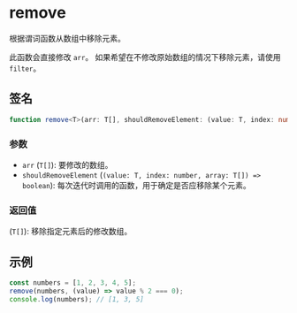 # remove

根据谓词函数从数组中移除元素。

此函数会直接修改 `arr`。
如果希望在不修改原始数组的情况下移除元素，请使用 `filter`。

## 签名

```typescript
function remove<T>(arr: T[], shouldRemoveElement: (value: T, index: number, array: T[]) => boolean): T[];
```

### 参数

- `arr` (`T[]`): 要修改的数组。
- `shouldRemoveElement` (`(value: T, index: number, array: T[]) => boolean`): 每次迭代时调用的函数，用于确定是否应移除某个元素。

### 返回值

(`T[]`): 移除指定元素后的修改数组。

## 示例

```typescript
const numbers = [1, 2, 3, 4, 5];
remove(numbers, (value) => value % 2 === 0);
console.log(numbers); // [1, 3, 5]
```
